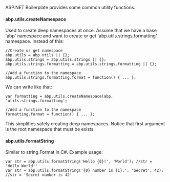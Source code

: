 ASP.NET Boilerplate provides some common utility functions.

#### abp.utils.createNamespace

Used to create deep namespaces at once. Assume that we have a base 'abp'
namespace and want to create or get 'abp.utils.strings.formatting'
namespace. Instead of this:

    //Create or get namespace
    abp.utils = abp.utils || {};
    abp.utils.strings = abp.utils.strings || {};
    abp.utils.strings.formatting = abp.utils.strings.formatting || {};

    //Add a function to the namespace
    abp.utils.strings.formatting.format = function() { ... };

We can write like that:

    var formatting = abp.utils.createNamespace(abp, 'utils.strings.formatting';

    //Add a function to the namespace
    formatting.format = function() { ... };

This simplifies safely creating deep namespaces. Notice that first
argument is the root namespace that must be exists.

#### abp.utils.formatString

Similar to string.Format in C\#. Example usage:

    var str = abp.utils.formatString('Hello {0}!', 'World'); //str = 'Hello World!'
    var str = abp.utils.formatString('{0} number is {1}.', 'Secret', 42); //str = 'Secret number is 42'
